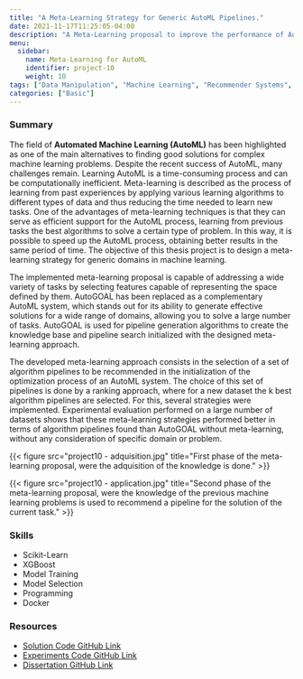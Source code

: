 ```yaml
---
title: "A Meta-Learning Strategy for Generic AutoML Pipelines."
date: 2021-11-17T11:25:05-04:00
description: "A Meta-Learning proposal to improve the performance of AutoML systems,, recommending initial ML algorithms to start the search."
menu:
  sidebar:
    name: Meta-Learning for AutoML
    identifier: project-10
    weight: 10
tags: ["Data Manipulation", "Machine Learning", "Recommender Systems", "AutoML", "Programming", "Probability & Statistics", "Data Visualization", "Hypothesis Testing"]
categories: ["Basic"]
---
```

### Summary

The field of **Automated Machine Learning (AutoML)** has been highlighted as one of the main alternatives to finding good solutions for complex machine learning problems. Despite the recent success of AutoML, many challenges remain. Learning AutoML is a time-consuming process and can be computationally inefficient. Meta-learning is described as the process of learning from past experiences by applying various learning algorithms to different types of data and thus reducing the time needed to learn new tasks. One of the advantages of meta-learning techniques is that they can serve as efficient support for the AutoML process, learning from previous tasks the best algorithms to solve a certain type of problem. In this way, it is possible to speed up the AutoML process, obtaining better results in the same period of time. The objective of this thesis project is to design a meta-learning strategy for generic domains in machine learning.

The implemented meta-learning proposal is capable of addressing a wide variety of tasks by selecting features capable of representing the space defined by them. AutoGOAL has been replaced as a complementary AutoML system, which stands out for its ability to generate effective solutions for a wide range of domains, allowing you to solve a large number of tasks. AutoGOAL is used for pipeline generation algorithms to create the knowledge base and pipeline search initialized with the designed meta-learning approach.

The developed meta-learning approach consists in the selection of a set of algorithm pipelines to be recommended in the initialization of the optimization process of an AutoML system. The choice of this set of pipelines is done by a ranking approach, where for a new dataset the k best algorithm pipelines are selected. For this, several strategies were implemented. Experimental evaluation performed on a large number of datasets shows that these meta-learning strategies performed better in terms of algorithm pipelines found than AutoGOAL without meta-learning, without any consideration of specific domain or problem.

{{< figure src="project10 - adquisition.jpg" title="First phase of the meta-learning proposal, were the adquisition of the knowledge is done." >}}

{{< figure src="project10 - application.jpg" title="Second phase of the meta-learning proposal, were the knowledge of the previous machine learning problems is used to recommend a pipeline for the solution of the current task." >}}

### **Skills**

- Scikit-Learn
- XGBoost
- Model Training
- Model Selection
- Programming
- Docker

### Resources
- [Solution Code GitHub Link](https://github.com/lorainemg/autogoal)
- [Experiments Code GitHub Link](https://github.com/lorainemg/experiments-thesis)
- [Dissertation GitHub Link](https://github.com/lorainemg/dissertation)
